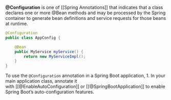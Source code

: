 **@Configuration** is one of [[Spring Annotations]] that indicates that a class declares one or more @Bean methods and may be processed by the Spring container to generate bean definitions and service requests for those beans at runtime.

```java
@Configuration
public class AppConfig {

	@Bean
	public MyService myService() {
		return new MyServiceImpl();
	}
}
```

To use the `@Configuration` annotation in a Spring Boot application, 1. In your main application class, annotate it with [[@EnableAutoConfiguration]] or [[@SpringBootApplication]] to enable Spring Boot’s auto-configuration features.

